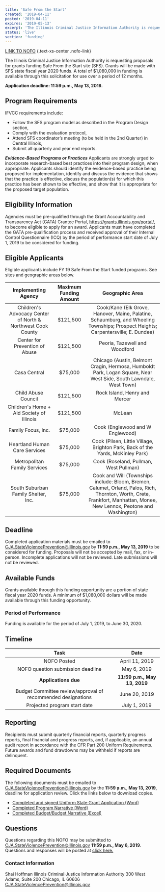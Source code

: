 ```yaml
---
title: 'Safe From the Start'
created: '2019-04-11'
posted: '2019-04-11'
expires: '2019-05-13'
excerpt: 'The Illinois Criminal Justice Information Authority is requesting proposals for grants funding Safe From the Start site (SFS). Grants will be made with SFS state fiscal year 2020 funds. A total of $1,080,000 in funding is available through this solicitation for use over a period of 12 months. '
status: 'live'
section: 'funding'
---
```

	
[LINK TO NOFO](SFSFY20NOFO.PDF) {.text-xs-center .nofo-link}

The Illinois Criminal Justice Information Authority is requesting proposals for grants funding Safe From the Start site (SFS). Grants will be made with SFS state fiscal year 2020 funds. A total of $1,080,000 in funding is available through this solicitation for use over a period of 12 months. 

**Application deadline: 11:59 p.m., May 13, 2019.**

## Program Requirements

IFVCC requirements include:

* Follow the SFS program model as described in the Program Design section,
*	Comply with the evaluation protocol,
*	Attend SFS coordinator’s meeting (to be held in the 2nd Quarter) in Central Illinois,
* Submit all quarterly and year end reports.

 _**Evidence-Based Programs or Practices**_ Applicants are strongly urged to incorporate research-based best practices into their program design, when appropriate. Applicants should identify the evidence-based practice being proposed for implementation, identify and discuss the evidence that shows that the practice is effective, discuss the population(s) for which this practice has been shown to be effective, and show that it is appropriate for the proposed target population.

## Eligibility Information

Agencies must be pre-qualified through the Grant Accountability and Transparency Act (GATA) Grantee Portal, https://grants.illinois.gov/portal/, to become eligible to apply for an award.  Applicants must have completed the GATA pre-qualification process and received approval of their Internal Control Questionnaire (ICQ) by the period of performance start date of July 1, 2019 to be considered for funding. 

## Eligible Applicants

Eligible applicants include FY 19 Safe From the Start funded programs. See sites and geographic areas below. 

|                     Implementing Agency                     | Maximum Funding Amount |                                                                             Geographic Area                                                                             |
| :---------------------------------------------------------: | :--------------------: | :---------------------------------------------------------------------------------------------------------------------------------------------------------------------: |
| Children's Advocacy Center of North & Northwest Cook County |        $121,500        |                    Cook/Kane (Elk Grove, Hanover, Maine, Palatine, Schaumburg, and Wheeling Townships; Prospect Heights; Carpentersville; E. Dundee)                    |
|               Center for Prevention of Abuse                |        $121,500        |                                                                      Peoria, Tazewell and Woodford                                                                      |
|                        Casa Central                         |        $75,000         |                            Chicago (Austin, Belmont Cragin, Hermosa, Humboldt Park, Logan Square, Near West Side, South Lawndale, West Town)                            |
|                     Child Abuse Council                     |        $121,500        |                                                                      Rock Island, Henry and Mercer                                                                      |
|          Children's Home + Aid Society of Illinois          |        $121,500        |                                                                                 McLean                                                                                  |
|                     Family Focus, Inc.                      |        $75,000         |                                                                    Cook (Englewood and W Englewood)                                                                     |
|                Heartland Human Care Services                |        $75,000         |                                             Cook (Pilsen, Little Village, Brighton Park, Back of the Yards, McKinley Park)                                              |
|                Metropolitan Family Services                 |        $75,000         |                                                                 Cook (Roseland, Pullman, West Pullman)                                                                  |
|             South Suburban Family Shelter, Inc.             |        $75,000         | Cook and Will (Townships include: Bloom, Bremen, Calumet, Orland, Palos, Rich, Thornton, Worth, Crete, Frankfort, Manhattan, Monee, New Lennox, Peotone and Washington) |

## Deadline

Completed application materials must be emailed to CJA.StateViolencePrevention@Illinois.gov by **11:59 p.m., May 13, 2019** to be considered for funding. Proposals will not be accepted by mail, fax, or in-person. Incomplete applications will not be reviewed. Late submissions will not be reviewed.

## Available Funds

Grants available through this funding opportunity are a portion of state fiscal year 2020 funds. A minimum of $1,080,000 dollars will be made available through this funding opportunity.  

### Period of Performance

Funding is available for the period of July 1, 2019, to June 30, 2020. 

## Timeline

|                             Task                             |             Date             |
| :----------------------------------------------------------: | :--------------------------: |
|                         NOFO Posted                          |        April 11, 2019        |
|              NOFO question submission deadline               |         May 6, 2019          |
|                     **Applications due**                     | **11:59 p.m., May 13, 2019** |
| Budget Committee review/approval of recommended designations |        June 20, 2019         |
|                 Projected program start date                 |         July 1, 2019         |

## Reporting

Recipients must submit quarterly financial reports, quarterly progress reports, final financial and progress reports, and, if applicable, an annual audit report in accordance with the CFR Part 200 Uniform Requirements. Future awards and fund drawdowns may be withheld if reports are delinquent.

## Required Documents

The following documents must be emailed to CJA.StateViolencePrevention@Illinois.gov by the **11:59 p.m., May 13, 2019**, deadline for application review. Click the links below to download copies.

* [Completed and signed Uniform State Grant Application (Word)](SFSFY20Application.docx) 
* [Completed Program Narrative (Word)](SFSFY20ProgramNarrative.docx)
* [Completed Budget/Budget Narrative (Excel)](SFSFY20BudgetTemplate.xlsx)

## Questions

Questions regarding this NOFO may be submitted to CJA.StateViolencePrevention@Illinois.gov **11:59 p.m., May 6, 2019**. Questions and responses will be posted at [click here.](SFSFY20RESPONSEtoAPPLICANTQuestions.pdf)

### Contact Information

Shai Hoffman
Illinois Criminal Justice Information Authority
300 West Adams, Suite 200
Chicago, IL 60606
CJA.StateViolencePrevention@Illinois.gov






